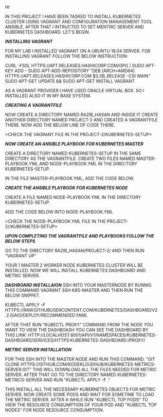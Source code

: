 HI

IN THIS PROJECT I HAVE BEEN TASKED TO INSTALL KUBERNETES CLUSTER USING VAGRANT AND CONFIGURATION MANAGEMENT TOOL ANSIBLE. AFTER THAT I INTRUCTED TO SET MENTRIC SERVER AND KUBERNETES DASHBOARD. LET'S BEGIN.


***INSTALLING VAGRANT***

 FOR MY LAB I INSTALLED VAGRANT ON A UBUNTU 18.04 SERVER. FOR INSTALLING VAGRANT FOLLOW THE BELOW INSTRUCTION:

CURL -FSSL HTTPS://APT.RELEASES.HASHICORP.COM/GPG | SUDO APT-KEY ADD -
SUDO APT-ADD-REPOSITORY "DEB [ARCH=AMD64] HTTPS://APT.RELEASES.HASHICORP.COM $(LSB_RELEASE -CS) MAIN"
SUDO APT-GET UPDATE && SUDO APT-GET INSTALL VAGRANT

AS A VAGRANT PROVIDER I HAVE USED ORACLE VIRTUAL BOX. SO I INSTALLED ALSO IT IN MY BASE SYSTEM.

 
***CREATING A VAGRANTFILE***

NOW CREATE A DIRECTORY NAMED RAZIB_HASAN AND INSIDE IT CREATE ANOTHER DIRECTORY NAMED PROJECT-2 AND CREATED A VAGRANTFILE THERE. NOW ADD THE BELOW LINE OF CODE THERE. 

<CHECK THE VAGRANT FILE IN THE PROJECT-2/KUBERNETES-SETUP>

***NOW CREATE AN ANSIBLE PLAYBOOK FOR KUBERNETES MASTER***

CREATE A DIRECTORY NAMED KUBERNETES-SETUP IN THE SAME DIRECTORY AS THE VAGRANTFILE. CREATE TWO FILES NAMED MASTER-PLAYBOOK.YML AND NODE-PLAYBOOK.YML IN THE DIRECTORY KUBERNETES-SETUP.

IN THE FILE MASTER-PLAYBOOK.YML, ADD THE CODE BELOW.

<CHECK THE MASTER-PLYBOOK.YML FILE IN THE FOLDER>


***CREATE THE ANSIBLE PLAYBOOK FOR KUBERNETES NODE***

CREATE A FILE NAMED NODE-PLAYBOOK.YML IN THE DIRECTORY KUBERNETES-SETUP.

ADD THE CODE BELOW INTO NODE-PLAYBOOK.YML

<CHECK THE NODE-PLAYBOOK.YML FILE IN THE PROJECT-2//KUBERNETES-SETUP>



***UPON COMPLETING THE VAGRANTFILE AND PLAYBOOKS FOLLOW THE BELOW STEPS***

GO TO THE DIRECTORY RAZIB_HASAN/PROJECT-2/ AND THEN RUN "VAGRANT UP"

YOUR 1 MASTER 2 WORKER NODE KUBERNETES CLUSTER WILL BE INSTALLED. NOW WE WILL INSTALL KUBERNETES DASHBOARD AND METRIC SERVER. 

***DASHBOARD INSTALLAION***
SSH INTO YOUR MASTERNODE BY RUNNIG THIS COMMAND VAGRANT SSH K8S-MASTER AND THEN RUN THE BELOW SNIPPET.

KUBECTL APPLY -F HTTPS://RAW.GITHUBUSERCONTENT.COM/KUBERNETES/DASHBOARD/V2.2.0/AIO/DEPLOY/RECOMMENDED.YAML

AFTER THAT RUN "KUBECTL PROXY" COMMAND FROM THE NODE YOU WANT TO VIEW THE DASHBOASH
YOU CAN SEE THE DASHBOARD BY THIS LINK: 
HTTP://LOCALHOST:8001/API/V1/NAMESPACES/KUBERNETES-DASHBOARD/SERVICES/HTTPS:KUBERNETES-DASHBOARD:/PROXY/



***METRIC SERVER INSTALLATION***

FOR THIS SSH INTO THE MASTER NODE AND RUN THIS COMMAND. "GIT CLONE HTTPS://GITHUB.COM/KODEKLOUDHUB/KUBERNETES-METRICS-SERVER.GIT"
THIS WILL DOWNLOAD ALL THE FILES NEEDED FOR METRIC SERVER. 
AFTER THAT GO TO THE DIRECTORY NAMED KUBERNETES-METRICS-SERVER AND RUN "KUBECTL APPLY -F ."

THIS INSTALL ALL THE NECESSARY KUBERNETES OBJECTS FOR METRIC SERVER. NOW CREATE SOME PODS AND WAIT FOR SOMETIME TO LOAD THE METRIC SERVER. 
AFTER A WHILE RUN "KUBECTL TOP PODS" TO VIEW THE RESOURCE CONSUMPTION OF YOUR POD AND "KUBECTL TOP NODES" FOR NODE RESOURCE CONSUMPTION. 


